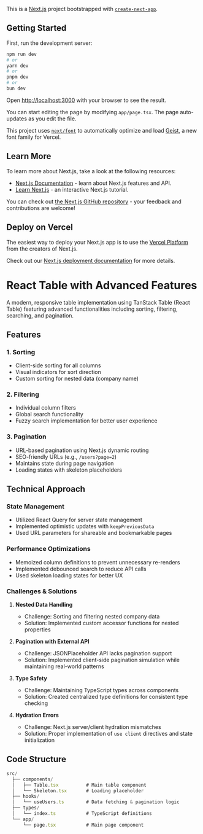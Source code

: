 This is a [Next.js](https://nextjs.org) project bootstrapped with [`create-next-app`](https://nextjs.org/docs/app/api-reference/cli/create-next-app).

## Getting Started

First, run the development server:

```bash
npm run dev
# or
yarn dev
# or
pnpm dev
# or
bun dev
```

Open [http://localhost:3000](http://localhost:3000) with your browser to see the result.

You can start editing the page by modifying `app/page.tsx`. The page auto-updates as you edit the file.

This project uses [`next/font`](https://nextjs.org/docs/app/building-your-application/optimizing/fonts) to automatically optimize and load [Geist](https://vercel.com/font), a new font family for Vercel.

## Learn More

To learn more about Next.js, take a look at the following resources:

- [Next.js Documentation](https://nextjs.org/docs) - learn about Next.js features and API.
- [Learn Next.js](https://nextjs.org/learn) - an interactive Next.js tutorial.

You can check out [the Next.js GitHub repository](https://github.com/vercel/next.js) - your feedback and contributions are welcome!

## Deploy on Vercel

The easiest way to deploy your Next.js app is to use the [Vercel Platform](https://vercel.com/new?utm_medium=default-template&filter=next.js&utm_source=create-next-app&utm_campaign=create-next-app-readme) from the creators of Next.js.

Check out our [Next.js deployment documentation](https://nextjs.org/docs/app/building-your-application/deploying) for more details.

# React Table with Advanced Features

A modern, responsive table implementation using TanStack Table (React Table) featuring advanced functionalities including sorting, filtering, searching, and pagination.

## Features

### 1. Sorting
- Client-side sorting for all columns
- Visual indicators for sort direction
- Custom sorting for nested data (company name)

### 2. Filtering
- Individual column filters
- Global search functionality
- Fuzzy search implementation for better user experience

### 3. Pagination
- URL-based pagination using Next.js dynamic routing
- SEO-friendly URLs (e.g., `/users?page=2`)
- Maintains state during page navigation
- Loading states with skeleton placeholders

## Technical Approach

### State Management
- Utilized React Query for server state management
- Implemented optimistic updates with `keepPreviousData`
- Used URL parameters for shareable and bookmarkable pages

### Performance Optimizations
- Memoized column definitions to prevent unnecessary re-renders
- Implemented debounced search to reduce API calls
- Used skeleton loading states for better UX

### Challenges & Solutions

1. **Nested Data Handling**
   - Challenge: Sorting and filtering nested company data
   - Solution: Implemented custom accessor functions for nested properties

2. **Pagination with External API**
   - Challenge: JSONPlaceholder API lacks pagination support
   - Solution: Implemented client-side pagination simulation while maintaining real-world patterns

3. **Type Safety**
   - Challenge: Maintaining TypeScript types across components
   - Solution: Created centralized type definitions for consistent type checking

4. **Hydration Errors**
   - Challenge: Next.js server/client hydration mismatches
   - Solution: Proper implementation of `use client` directives and state initialization

## Code Structure

```typescript
src/
  ├── components/
  │   ├── Table.tsx          # Main table component
  │   └── Skeleton.tsx       # Loading placeholder
  ├── hooks/
  │   └── useUsers.ts        # Data fetching & pagination logic
  ├── types/
  │   └── index.ts           # TypeScript definitions
  └── app/
      └── page.tsx           # Main page component
